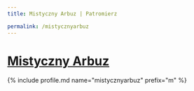 ```yaml
---
title: Mistyczny Arbuz | Patromierz

permalink: /mistycznyarbuz
---
```


# [Mistyczny Arbuz](https://patronite.pl/mistycznyarbuz)

{% include profile.md name="mistycznyarbuz" prefix="m" %}
